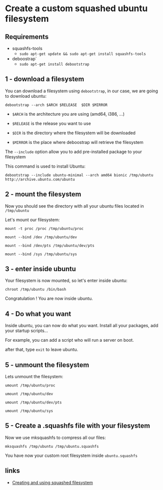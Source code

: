 # Create a custom squashed ubuntu filesystem

## Requirements

* squashfs-tools
    * `sudo apt-get update && sudo apt-get install squashfs-tools`
* deboostrap`
    * `sudo apt-get install debootstrap`
    
## 1 - download a filesystem 

You can download a filesystem using `debootstrap`, in our case, we are going to download ubuntu:

`debootstrap --arch $ARCH $RELEASE  $DIR $MIRROR`

* `$ARCH` is the architecture you are using (amd64, i386, ...)

* `$RELEASE` is the release you want to use

* `$DIR` is the directory where the filesystem will be downloaded

* `$MIRROR` is the place where deboostrap will retrieve the filesystem

The `--include` option allow you to add pre-installed package to your filesystem

This command is used to install Ubuntu:

`debootstrap --include ubuntu-minimal --arch amd64 bionic /tmp/ubuntu http://archive.ubuntu.com/ubuntu`

## 2 - mount the filesystem

Now you should see the directory with all your ubuntu files located in `/tmp/ubuntu`

Let's mount our filesystem:

`mount -t proc /proc /tmp/ubuntu/proc`

`mount --bind /dev /tmp/ubuntu/dev`

`mount --bind /dev/pts /tmp/ubuntu/dev/pts`

`mount --bind /sys /tmp/ubuntu/sys`

## 3 - enter inside ubuntu

Your filesystem is now mounted, so let's enter inside ubuntu:

`chroot /tmp/ubuntu /bin/bash`

Congratulation ! You are now inside ubuntu.

## 4 - Do what you want

Inside ubuntu, you can now do what you want. Install all your packages, add your startup scripts...

For example, you can add a script who will run a server on boot.

after that, type `exit` to leave ubuntu.

## 5 - unmount the filesystem

Lets unmount the filesystem:

`umount /tmp/ubuntu/proc`

`umount /tmp/ubuntu/dev`

`umount /tmp/ubuntu/dev/pts`

`umount /tmp/ubuntu/sys`

## 5 - Create a .squashfs file with your filesystem

Now we use mksquashfs to compress all our files:

`mksquashfs /tmp/ubuntu /tmp/ubuntu.squashfs`

You have now your custom root filesystem inside `ubuntu.squashfs`

## links

* [Creating and using squashed filesystem](https://tldp.org/HOWTO/SquashFS-HOWTO/creatingandusing.html)
